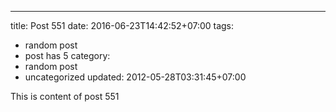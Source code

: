 ---
title: Post 551
date: 2016-06-23T14:42:52+07:00
tags:
  - random post
  - post has 5
category:
  - random post
  - uncategorized
updated: 2012-05-28T03:31:45+07:00

This is content of post 551